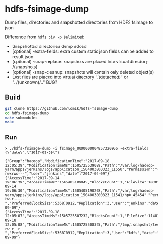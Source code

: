 # hdfs-fsimage-dump
Dump files, directories and snapshotted directories from HDFS fsimage to json

Difference from `hdfs oiv -p Delimited`:
* Snapshotted directories dump added
* [optional] -extra-fields: extra custom static json fields can be added to result json
* [optional] -snap-replace: snapshots are placed into virtual directory /(snapshots)
* [optional] -snap-cleanup: snapshots will contain only deleted object(s)
* Lost files are placed into virtual directory "/(detached)" or "../(unknown)/.." BUG?

## Build
```sh
git clone https://github.com/lomik/hdfs-fsimage-dump
cd hdfs-fsimage-dump
make submodules
make
```

## Run
```
> ./hdfs-fsimage-dump -i fsimage_0000000004857320956 -extra-fields {\"date\":\"2017-09-09\"}

{"Group":"hadoop","ModificationTime":"2017-09-18 12:05:39","ModificationTimeMs":1505725539089,"Path":"/var/log/hadoop-yarn/apps/jenkins/logs/application_1504003800323_11550","Permission":"-rwxrwx---","User":"jenkins","date":"2017-09-09"}
{"AccessTime":"2017-09-14 19:06:29","AccessTimeMs":1505405189045,"BlocksCount":1,"FileSize":10382,"Group":"hadoop","ModificationTime":"2017-09-14 19:06:30","ModificationTimeMs":1505405190268,"Path":"/var/log/hadoop-yarn/apps/jenkins/logs/application_1504003800323_11541/hp0_45454","Permission":"-rw-r-----","PreferredBlockSize":536870912,"Replication":3,"User":"jenkins","date":"2017-09-09"}
{"AccessTime":"2017-09-18 12:05:07","AccessTimeMs":1505725507232,"BlocksCount":1,"FileSize":114819072,"Group":"hadoop","ModificationTime":"2017-09-18 12:05:08","ModificationTimeMs":1505725508395,"Path":"/tmp/.snapshot/testsnap_201070918/del_snap/snap_20170918.bin","Permission":"-rw-r--r--","PreferredBlockSize":536870912,"Replication":3,"User":"hdfs","date":"2017-09-09"}
```

